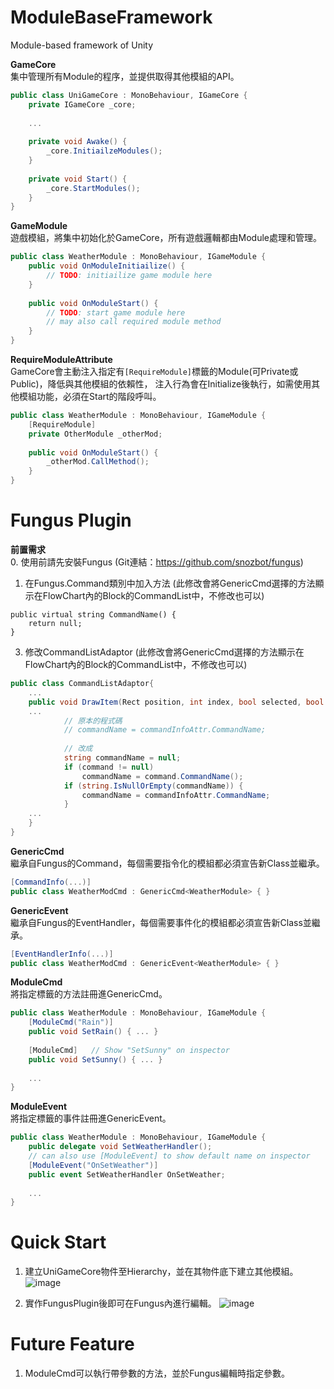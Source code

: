 # ModuleBaseFramework
Module-based framework of Unity

**GameCore** <br/>
集中管理所有Module的程序，並提供取得其他模組的API。
```csharp
public class UniGameCore : MonoBehaviour, IGameCore {
    private IGameCore _core;
    
    ...
    
    private void Awake() {
        _core.InitiailzeModules();
    }
    
    private void Start() {
        _core.StartModules();
    }
}
```

**GameModule** <br/>
遊戲模組，將集中初始化於GameCore，所有遊戲邏輯都由Module處理和管理。
```csharp
public class WeatherModule : MonoBehaviour, IGameModule {
    public void OnModuleInitiailize() { 
        // TODO: initiailize game module here
    }
    
    public void OnModuleStart() {
        // TODO: start game module here
        // may also call required module method
    }
}
```

**RequireModuleAttribute** <br/>
GameCore會主動注入指定有```[RequireModule]```標籤的Module(可Private或Public)，降低與其他模組的依賴性，
注入行為會在Initialize後執行，如需使用其他模組功能，必須在Start的階段呼叫。
```csharp
public class WeatherModule : MonoBehaviour, IGameModule {
    [RequireModule]
    private OtherModule _otherMod;
    
    public void OnModuleStart() {
        _otherMod.CallMethod();
    }
}
```

# Fungus Plugin
**前置需求** <br/>
0. 使用前請先安裝Fungus (Git連結：https://github.com/snozbot/fungus)
1. 在Fungus.Command類別中加入方法 (此修改會將GenericCmd選擇的方法顯示在FlowChart內的Block的CommandList中，不修改也可以)
```
public virtual string CommandName() {
    return null;
}
```
3. 修改CommandListAdaptor (此修改會將GenericCmd選擇的方法顯示在FlowChart內的Block的CommandList中，不修改也可以)
```csharp
public class CommandListAdaptor{
    ...
    public void DrawItem(Rect position, int index, bool selected, bool focused) {
    ...
            // 原本的程式碼
            // commandName = commandInfoAttr.CommandName;
            
            // 改成
            string commandName = null;
            if (command != null)
                commandName = command.CommandName();
            if (string.IsNullOrEmpty(commandName)) {
                commandName = commandInfoAttr.CommandName;
            }
    ...
    }
}
```

**GenericCmd** <br/>
繼承自Fungus的Command，每個需要指令化的模組都必須宣告新Class並繼承。
```csharp
[CommandInfo(...)]
public class WeatherModCmd : GenericCmd<WeatherModule> { }
```

**GenericEvent** <br/>
繼承自Fungus的EventHandler，每個需要事件化的模組都必須宣告新Class並繼承。
```csharp
[EventHandlerInfo(...)]
public class WeatherModCmd : GenericEvent<WeatherModule> { }
```

**ModuleCmd** <br/>
將指定標籤的方法註冊進GenericCmd。
```csharp
public class WeatherModule : MonoBehaviour, IGameModule {
    [ModuleCmd("Rain")]
    public void SetRain() { ... }
    
    [ModuleCmd]   // Show "SetSunny" on inspector
    public void SetSunny() { ... }
    
    ...
}
```
**ModuleEvent** <br/>
將指定標籤的事件註冊進GenericEvent。
```csharp
public class WeatherModule : MonoBehaviour, IGameModule {
    public delegate void SetWeatherHandler();
    // can also use [ModuleEvent] to show default name on inspector
    [ModuleEvent("OnSetWeather")]      
    public event SetWeatherHandler OnSetWeather;
    
    ...
}
```

# Quick Start
1. 建立UniGameCore物件至Hierarchy，並在其物件底下建立其他模組。
![image](https://user-images.githubusercontent.com/34429337/117030784-8cf88780-ad32-11eb-9288-8a2dc4767863.png)

2. 實作FungusPlugin後即可在Fungus內進行編輯。
![image](https://user-images.githubusercontent.com/34429337/117031112-da74f480-ad32-11eb-8f15-c022d03689aa.png)


# Future Feature
1. ModuleCmd可以執行帶參數的方法，並於Fungus編輯時指定參數。
